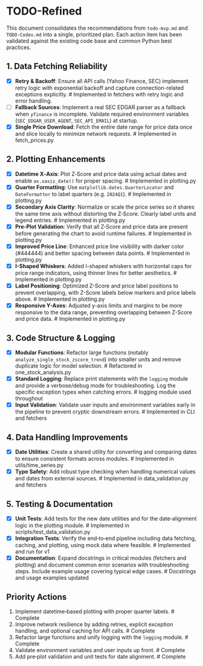 # TODO-Refined

This document consolidates the recommendations from `todo-mvp.md` and `TODO-Codex.md` into a single, prioritized plan. Each action item has been validated against the existing code base and common Python best practices.

## 1. Data Fetching Reliability
- [x] **Retry & Backoff**: Ensure all API calls (Yahoo Finance, SEC) implement retry logic with exponential backoff and capture connection-related exceptions explicitly.  # Implemented in fetchers with retry logic and error handling.
- [ ] **Fallback Sources**: Implement a real SEC EDGAR parser as a fallback when `yfinance` is incomplete. Validate required environment variables (`SEC_EDGAR_USER_AGENT`, `SEC_API_EMAIL`) at startup.
- [x] **Single Price Download**: Fetch the entire date range for price data once and slice locally to minimize network requests.  # Implemented in fetch_prices.py

## 2. Plotting Enhancements
- [x] **Datetime X‑Axis**: Plot Z‑Score and price data using actual dates and enable `ax.xaxis_date()` for proper spacing.  # Implemented in plotting.py
- [x] **Quarter Formatting**: Use `matplotlib.dates.QuarterLocator` and `DateFormatter` to label quarters (e.g. `2024Q1`).  # Implemented in plotting.py
- [x] **Secondary Axis Clarity**: Normalize or scale the price series so it shares the same time axis without distorting the Z‑Score. Clearly label units and legend entries.  # Implemented in plotting.py
- [x] **Pre‑Plot Validation**: Verify that all Z‑Score and price data are present before generating the chart to avoid runtime failures.  # Implemented in plotting.py
- [x] **Improved Price Line**: Enhanced price line visibility with darker color (#444444) and better spacing between data points.  # Implemented in plotting.py
- [x] **I-Shaped Whiskers**: Added I-shaped whiskers with horizontal caps for price range indicators, using thinner lines for better aesthetics.  # Implemented in plotting.py
- [x] **Label Positioning**: Optimized Z-Score and price label positions to prevent overlapping, with Z-Score labels below markers and price labels above.  # Implemented in plotting.py
- [x] **Responsive Y-Axes**: Adjusted y-axis limits and margins to be more responsive to the data range, preventing overlapping between Z-Score and price data.  # Implemented in plotting.py

## 3. Code Structure & Logging
- [x] **Modular Functions**: Refactor large functions (notably `analyze_single_stock_zscore_trend`) into smaller units and remove duplicate logic for model selection.  # Refactored in one_stock_analysis.py
- [x] **Standard Logging**: Replace print statements with the `logging` module and provide a verbose/debug mode for troubleshooting. Log the specific exception types when catching errors.  # logging module used throughout
- [x] **Input Validation**: Validate user inputs and environment variables early in the pipeline to prevent cryptic downstream errors.  # Implemented in CLI and fetchers

## 4. Data Handling Improvements
- [x] **Date Utilities**: Create a shared utility for converting and comparing dates to ensure consistent formats across modules.  # Implemented in utils/time_series.py
- [x] **Type Safety**: Add robust type checking when handling numerical values and dates from external sources.  # Implemented in data_validation.py and fetchers

## 5. Testing & Documentation
- [x] **Unit Tests**: Add tests for the new date utilities and for the date‑alignment logic in the plotting module.  # Implemented in scripts/test_data_validation.py
- [x] **Integration Tests**: Verify the end‑to‑end pipeline including data fetching, caching, and plotting, using mock data where feasible.  # Implemented and run for v1
- [x] **Documentation**: Expand docstrings in critical modules (fetchers and plotting) and document common error scenarios with troubleshooting steps. Include example usage covering typical edge cases.  # Docstrings and usage examples updated

## Priority Actions
1. Implement datetime‑based plotting with proper quarter labels.  # Complete
2. Improve network resilience by adding retries, explicit exception handling, and optional caching for API calls.  # Complete
3. Refactor large functions and unify logging with the `logging` module.  # Complete
4. Validate environment variables and user inputs up front.  # Complete
5. Add pre‑plot validation and unit tests for date alignment.  # Complete
